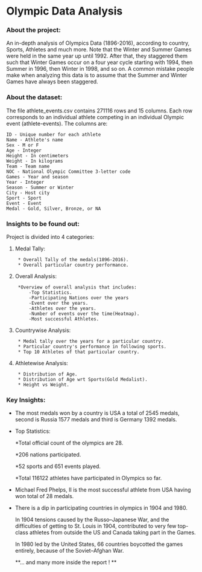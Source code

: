 
# Olympic Data Analysis

### About the project:

An in-depth analysis of Olympics Data (1896-2016), according to country, Sports, Athletes and much more.
Note that the Winter and Summer Games were held in the same year up until 1992. After that, they staggered
them such that Winter Games occur on a four year cycle starting with 1994, then Summer in 1996, then Winter in 1998, 
and so on. A common mistake people make when analyzing this data is to assume that the Summer and Winter Games have always been staggered.
### About the dataset: 

The file athlete_events.csv contains 271116 rows and 15 columns. Each row corresponds to an individual athlete competing in an individual Olympic event (athlete-events). The columns are:

	ID - Unique number for each athlete
	Name - Athlete's name
	Sex - M or F
	Age - Integer
	Height - In centimeters
	Weight - In kilograms
	Team - Team name
	NOC - National Olympic Committee 3-letter code
	Games - Year and season
	Year - Integer
	Season - Summer or Winter
	City - Host city
	Sport - Sport
	Event - Event
	Medal - Gold, Silver, Bronze, or NA

### Insights to be found out:

Project is divided into 4 categories:
1. Medal Tally:	
        
		* Overall Tally of the medals(1896-2016).
		* Overall particular country performance.

2. Overall Analysis:	
		
		*Overview of overall analysis that includes:
			-Top Statistics.
			-Participating Nations over the years
			-Event over the years.
			-Athletes over the years.
			-Number of events over the time(Heatmap).
			-Most successful Athletes.

3. Countrywise Analysis:	
		
		* Medal tally over the years for a particular country.
		* Particular country's performance in following sports.
		* Top 10 Athletes of that particular country.

4. Athletewise Analysis:	
		
		* Distribution of Age.
		* Distribution of Age wrt Sports(Gold Medalist).
		* Height vs Weight.

### Key Insights:

* The most medals won by a country is USA a total of 2545 medals, second is Russia 1577 medals and third is Germany 1392 medals.
* Top Statistics:

	*Total official count of the olympics are 28. 
	
	*206 nations participated. 

	*52 sports and 651 events played.

	*Total 116122 athletes have participated in Olympics so far.

* Michael Fred Phelps, II is the most successful athlete from USA having won total of 28 medals.

* There is a dip in participating countries in olympics in 1904 and 1980.
	
	In 1904 tensions caused by the Russo–Japanese War, and the difficulties of getting to St. Louis in 1904, contributed to very few top-class athletes from outside the US and Canada taking part in the Games.
	
	In 1980 led by the United States, 66 countries boycotted the games entirely, because of the Soviet–Afghan War.

	**... and many more inside the report ! **




